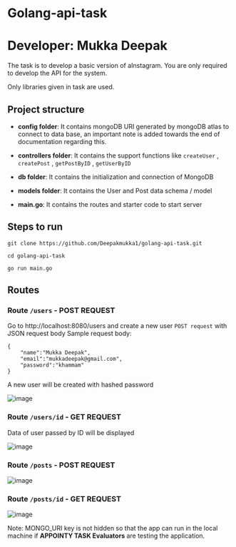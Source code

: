 # Golang-api-task 


# Developer: Mukka Deepak

The task is to develop a basic version of aInstagram. You are only required to develop the API for the
system. 

Only libraries given in task are  used.

## Project structure


- **config folder**: It contains mongoDB URI generated by mongoDB atlas to connect to data base, an important note is added towards the end of documentation regarding this.

- **controllers folder**: It contains the support functions like ```createUser``` , ```createPost``` , ```getPostByID``` , ```getUserByID```

- **db folder**: It contains the initialization and connection of MongoDB

- **models folder**: It contains the User and Post data schema / model 

- **main.go**: It contains the routes and starter code to start server


## Steps to run

```
git clone https://github.com/Deepakmukka1/golang-api-task.git
```

```
cd golang-api-task
```

```
go run main.go
```

## Routes

### Route ```/users``` -  POST REQUEST

Go to http://localhost:8080/users and create a new user `POST request` with JSON request body 
Sample request body:

```
{
    "name":"Mukka Deepak",
    "email":"mukkadeepak@gmail.com",
    "password":"khammam"
}
```
A new user will be created with hashed password

![image](https://user-images.githubusercontent.com/56472120/136665788-1f95ce92-253a-41c6-9ed8-defef0bc246d.png)

### Route ```/users/id``` - GET REQUEST

Data of user passed by ID will be displayed

![image](https://user-images.githubusercontent.com/56472120/136665867-18d51cde-04af-4872-81a2-e13d9f76234e.png)


### Route ```/posts``` - POST REQUEST



![image](https://user-images.githubusercontent.com/56472120/136666006-65f41063-d460-4e23-999d-8bad3c79ecf9.png)


### Route ```/posts/id``` - GET REQUEST


![image](https://user-images.githubusercontent.com/56472120/136666038-e555bc89-faa1-422b-8779-31741d9d4cbd.png)
















Note: MONGO_URI  key is not hidden so that the app can run in the local machine if **APPOINTY TASK Evaluators** are testing the application.
